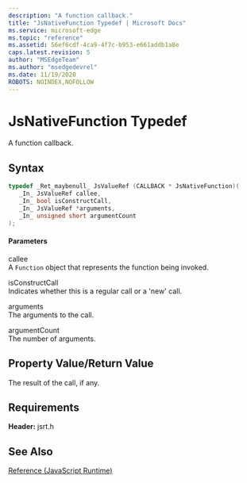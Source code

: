 ```yaml
---
description: "A function callback."
title: "JsNativeFunction Typedef | Microsoft Docs"
ms.service: microsoft-edge
ms.topic: "reference"
ms.assetid: 56ef6cdf-4ca9-4f7c-b953-e661addb1a8e
caps.latest.revision: 5
author: "MSEdgeTeam"
ms.author: "msedgedevrel"
ms.date: 11/19/2020
ROBOTS: NOINDEX,NOFOLLOW
---
```

# JsNativeFunction Typedef

A function callback.  
  
## Syntax  
  
```cpp  
typedef _Ret_maybenull_ JsValueRef (CALLBACK * JsNativeFunction)(  
   _In_ JsValueRef callee,  
   _In_ bool isConstructCall,  
   _In_ JsValueRef *arguments,  
   _In_ unsigned short argumentCount  
);  
```  
  
#### Parameters  
 callee  
 A `Function` object that represents the function being invoked.  
  
 isConstructCall  
 Indicates whether this is a regular call or a 'new' call.  
  
 arguments  
 The arguments to the call.  
  
 argumentCount  
 The number of arguments.  
  
## Property Value/Return Value  
 The result of the call, if any.  
  
## Requirements  
 **Header:** jsrt.h  
  
## See Also  
 [Reference (JavaScript Runtime)](../chakra-hosting/reference-javascript-runtime.md)
